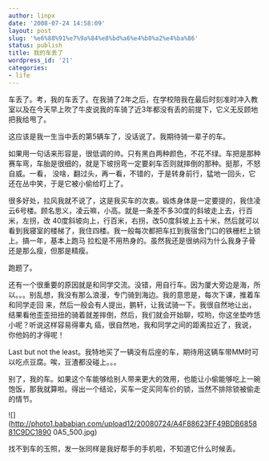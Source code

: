 ```yaml
---
author: linpx
date: '2008-07-24 14:58:09'
layout: post
slug: '%e6%88%91%e7%9a%84%e8%bd%a6%e4%b8%a2%e4%ba%86'
status: publish
title: 我的车丢了
wordpress_id: '21'
categories:
- life
---
```


  

车丢了。考，我的车丢了。在我骑了2年之后，在学校陪我在最后时刻准时冲入教室以及在今天早上吹了牛皮说我的车骑了近3年都没有丢的前提下，它义无反顾地把我给甩了。


这应该是我一生当中丢的第5辆车了，没话说了。我期待骑一辈子的车。


如果用一句话来形容是，很低调的帅。只有黑白两种颜色，不花不绿。车把是那种赛车弯，车胎是很细的，就是下坡拐弯一定要刹车否则就摔倒的那种。挺那，不怒自威。一看，
没啥，翻过头，再一看，不错的，于是转身前行，猛地一回头，它还在丛中笑，于是它被小偷给盯上了。


很多好处，拉风我就不说了，这是我买车的次衷。锻炼身体是一定要提的，我住凌云6号楼。顾名思义，凌云嘛，小高。就是一条差不多30度的斜坡走上去，行百米，左拐，改
40度斜坡向上，行百米，右拐，改50度斜坡上五十米，然后就可以看到我寝室的楼梯了，我住四楼。我一般每次都把车扛到我宿舍门口的铁栅栏上锁上。搞一年，基本上跑马
拉松是不用热身的。虽然我还是很纳闷为什么我身子骨还是那么瘦，但那是精瘦。


跑题了。


还有一个很重要的原因就是和同学交流。没错，用自行车。因为厦大旁边是海，所以。。。别乱想，我没有那么浪漫，专门骑到海边。我的意思是，每次下课，推着车和同学走回
来，然后一般会有人提出，鹏轩，让我试骑一下。我很自然地让出，结果看他歪歪扭扭的骑着就差摔倒，然后，我们就会开始聊，哎哟，你这坐垫咋恁小呢？听说这样容易得睾丸
癌，很自然地，我和同学之间的距离拉近了，我说，你他妈的才得呢！


Last but not the least。我特地买了一辆没有后座的车，期待用这辆车带MM时可以吃点豆腐。唉，豆渣都没碰上。。。


别了，我的车。如果这个车能够给别人带来更大的效用，也能让小偷能够吃上一碗饱饭，那我就算啦。得出一个结论，买车一定买同车价的锁，当然不排除锁被偷走的情节。

  
  
![](http://photo1.bababian.com/upload12/20080724/A4F88623FF49BDB685881C9DC1890
0A5_500.jpg)

  
找不到车的玉照，发一张同样是我好帮手的手机啦，不知道它什么时候丢。

